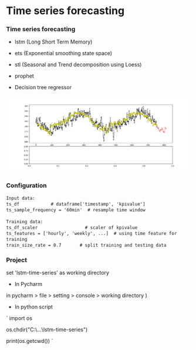 # Time series forecasting

### Time series forecasting

  * lstm (Long Short Term Memory) 

  * ets (Exponential smoothing state space)

  * stl (Seasonal and Trend decomposition using Loess)

  * prophet
  
  * Decision tree regressor


![Figure_1.png](images/Figure_1.png)

### Configuration 	
~~~~
Input data: 
ts_df            # dataframe['timestamp', 'kpivalue']
ts_sample_frequency = '60min'  # resample time window

Training data:
ts_df_scaler                  # scaler of kpivalue
ts_features = ['hourly', 'weekly', ...]  # using time feature for training
train_size_rate = 0.7       # split training and testing data
~~~~


### Project

set 'lstm-time-series' as working directory

  * In Pycharm

in pycharm > file > setting > console > working directory )

  * In python script

`
import os

os.chdir("C:\\...\\lstm-time-series")

print(os.getcwd())
`
